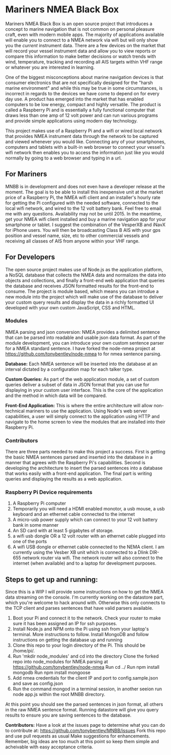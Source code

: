 # Mariners NMEA Black Box

Mariners NMEA Black Box is an open source project that introduces a concept to marine navigation that is not common on personal pleasure craft, even with modern mobile apps. The majority of applications available will enable you to connect to a NMEA network via wifi but will only show you the _current_ instrument data. There are a few devices on the market that will record your vessel instrument data and allow you to view reports or compare this information to make better decisions or watch trends with wind, temperature, tracking and recording all AIS targets within VHF range or whatever you are interested in learning. 

One of the biggest misconceptions about marine navigation devices is that consumer electronics that are not specifically designed for the "harsh marine environment" and while this may be true in some circumstances, is incorrect in regards to the devices we have come to depend on for every day use. A product has emerged into the market that has enabled computers to be low energy, compact and highly versatile. The product is called a Raspberry Pi and is essentially a fully functional computer that draws less than one amp of 12 volt power and can run various programs and provide simple applications using modern day technology. 

This project makes use of a Raspberry Pi and a wifi or wired local network that provides NMEA instrument data through the network to be captured and viewed whenever you would like. Connecting any of your smartphones, computers and tablets with a built-in web browser to connect your vessel's wifi network then enables you to access the information just like you would normally by going to a web browser and typing in a url. 

## For Mariners

MNBB is in development and does not even have a developer release at the moment. The goal is to be able to install this inexpensive unit at the market price of a Raspberry Pi, the NMEA wifi client and an installer's hourly rate for getting the Pi configured with the needed software, connected to the local wifi network, and wired to the 12 volt battery bank. Feel free to email me with any questions. Availability may not be until 2015. In the meantime, get your NMEA wifi client installed and buy a marine navigation app for your smartphone or tablet. I suggest the combination of the VesperXB and iNavX for iPhone users. You will then be broadcasting Class B AIS with your gps position and vessel name, size, etc to other commercial vessels and receiving all classes of AIS from anyone within your VHF range. 

## For Developers

The open source project makes use of Node.js as the application platform, a NoSQL database that collects the NMEA data and normalizes the data into objects and collections, and finally a front-end web application that queries the database and receives JSON formatted results for the front-end to consume. The project is module based, which means you can introdue a new module into the project which will make use of the database to deliver your custom query results and display the data in a richly formatted UI developed with your own custom JavaScript, CSS and HTML. 

### Modules

NMEA parsing and json conversion: NMEA provides a delimited sentence that can be parsed into readable and usable json data format. As part of the module development, you can introduce your own custom sentence parser for a NMEA standard sentence. I have forked the node-nmea project at https://github.com/tonybentley/node-nmea to for nmea sentence parsing. 

**Database:** Each NMEA sentence will be inserted into the database at an interval dictated by a configuration map for each talker type. 

**Custom Queries:** As part of the web application module, a set of custom queries deliver a subset of data in JSON format that you can use for displaying in your custom user interface. This is the core of the application and the method in which data will be compared.

**Front-End Application:** This is where the entire architecture will allow non-technical mariners to use the application. Using Node's web server capabilities, a user will simply connect to the application using HTTP and navigate to the home screen to view the modules that are installed into their Raspberry Pi.

### Contributors

There are three parts needed to make this project a success. First is getting the basic NMEA sentences parsed and inserted into the database in a manner that agrees with the Raspberry Pi's capabilities. Second is developing the architecture to insert the parsed sentences into a database that works easily with a front-end application. The final part is writing queries and displaying the results as a web application. 

### Raspberry Pi Device requirements

1.  A Raspberry Pi computer
2.  Temporarily you will need a HDMI enabled monotor, a usb mouse, a usb keyboard and an ethernet cable connected to the internet
3.  A micro-usb power supply which can connect to your 12 volt battery bank in some manner
4.  An SD card with at least 5 gigabytes of storage.
5.  a wifi usb dongle OR a 12 volt router with an ethernet cable plugged into one of the ports
6.  A wifi USB dongle or ethernet cable connected to the NEMA client. I am currently using the Vesber XB unit which is connected to a Dlink DIR-655 network router via wifi. The network router will also connect to the internet (when available) and to a laptop for development purposes.

## Steps to get up and running:

Since this is a WIP I will provide some instructions on how to get the NMEA data streaming on the console. I'm currently working on the datastore part, which you're welcome to hack around with. Otherwise this only connects to the TCP client and parses sentences that have valid parsers available. 

1.	Boot your Pi and connect it to the network. Check your router to make sure it has been assigned an IP for ssh purposes.
2.  Install Node.js and NPM onto the Pi using ssh from your laptop's terminal. More instructions to follow.
	Install MongoDB and follow instructions on getting the database up and running
3.  Clone this repo to your login directory of the Pi. This should be /home/pi/.
4.  Run 'mkdir node_modules' and cd into the directory
	Clone the forked repo into node_modules for NMEA parsing at https://github.com/tonybentley/node-nmea
	Run cd ../
	Run npm install mongodb
	Run npm install mongoose
5.  Add nmea credentials for the client IP and port to config.sample.json and save as config.json
6.  Run the command mongod in a terminal session, in another seeion run node app.js within the root MNBB directory.

At this point you should see the parsed sentences in json format, all others in the raw NMEA sentence format. Running datastore will give you query results to ensure you are saving sentences to the database.

**Contributors:**
 Have a look at the issues page to determine what you can do to contribute at: https://github.com/tonybentley/MNBB/issues
 Fork this repo and use pull requests as usual
 Make suggestions for enhancements. Remember, big ideas are too much at this point so keep them simple and acheivable with easy acceptance criteria.

